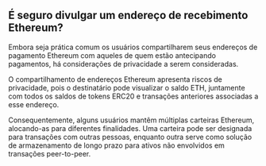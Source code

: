 ## É seguro divulgar um endereço de recebimento Ethereum?

Embora seja prática comum os usuários compartilharem seus endereços de pagamento Ethereum com aqueles de quem estão antecipando pagamentos, há considerações de privacidade a serem consideradas.

O compartilhamento de endereços Ethereum apresenta riscos de privacidade, pois o destinatário pode visualizar o saldo ETH, juntamente com todos os saldos de tokens ERC20 e transações anteriores associadas a esse endereço.

Consequentemente, alguns usuários mantêm múltiplas carteiras Ethereum, alocando-as para diferentes finalidades. Uma carteira pode ser designada para transações com outras pessoas, enquanto outra serve como solução de armazenamento de longo prazo para ativos não envolvidos em transações peer-to-peer.